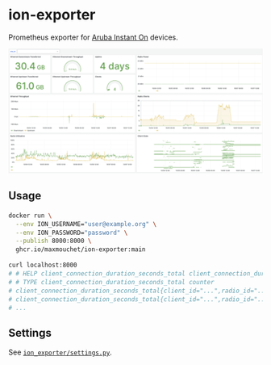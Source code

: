 # ion-exporter

Prometheus exporter for [Aruba Instant On](https://www.arubainstanton.com) devices.

![Dashboard Screenshot](dashboard.png)

## Usage

```bash
docker run \
  --env ION_USERNAME="user@example.org" \
  --env ION_PASSWORD="password" \
  --publish 8000:8000 \
  ghcr.io/maxmouchet/ion-exporter:main
```

```bash
curl localhost:8000
# # HELP client_connection_duration_seconds_total client_connection_duration_seconds_total
# # TYPE client_connection_duration_seconds_total counter
# client_connection_duration_seconds_total{client_id="...",radio_id="...",site_id="..."} 577.0
# client_connection_duration_seconds_total{client_id="...",radio_id="...",site_id="..."} 1176.0
# ...
```

## Settings

See [`ion_exporter/settings.py`](ion_exporter/settings.py).
